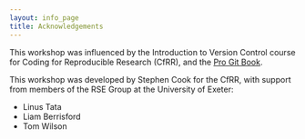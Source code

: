 ```yaml
---
layout: info_page
title: Acknowledgements
---
```


This workshop was influenced by the Introduction to Version Control course for Coding for Reproducible Research (CfRR), and the [Pro Git Book](https://git-scm.com/book/en/v2).

This workshop was developed by Stephen Cook for the CfRR, with support from members of the RSE Group at the University of Exeter:

- Linus Tata
- Liam Berrisford
- Tom Wilson
